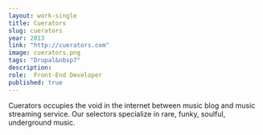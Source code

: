 ```yaml
---
layout: work-single
title: Cuerators
slug: cuerators
year: 2013
link: "http://cuerators.com"
image: cuerators.png
tags: "Drupal&nbsp7"
description:
role:  Front-End Developer
published: true
---
```

Cuerators occupies the void in the internet between music blog and music streaming service. Our selectors specialize in rare, funky, soulful, underground music.
